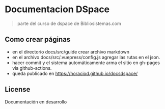 # Documentacion DSpace
> parte del curso de dspace de Bibliosistemas.com

## Como crear páginas 

- en el directorio docs/src/guide crear archivo markdown  
- en el archivo docs/src/.vuepress/config.js agregar las rutas en el json. 
- hacer commit y el sistema automáticamente arma el sitio en gh-pages via github-actions.
- queda publicado en  https://horaciod.github.io/docsdspace/


## License

Documentación en  desarrollo 
